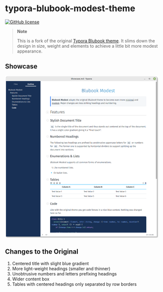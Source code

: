 # typora-blubook-modest-theme
[![GitHub license](https://img.shields.io/github/license/FishionYu/typora-blubook-theme?style=flat-square)](https://github.com/FishionYu/typora-blubook-theme/blob/master/LICENSE)

> **Note**
> 
> This is a fork of the original [Typora Blubook theme](https://github.com/HanryYu/typora-blubook-theme).
> It slims down the design in size, weight and elements to achieve a little bit more modest appearance.

## Showcase

![Showcase screenshot](Showcase.png)

## Changes to the Original

1. Centered title with slight blue gradient
2. More light-weight headings (smaller and thinner)
3. Unobtrusive numbers and letters prefixing headings
4. Wider content box
5. Tables with centered headings only separated by row borders